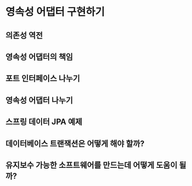 # 영속성 어댑터 구현하기

## 의존성 역전

## 영속성 어댑터의 책임

## 포트 인터페이스 나누기

## 영속성 어댑터 나누기

## 스프링 데이터 JPA 예제

## 데이터베이스 트랜잭션은 어떻게 해야 할까?

## 유지보수 가능한 소프트웨어를 만드는데 어떻게 도움이 될까?